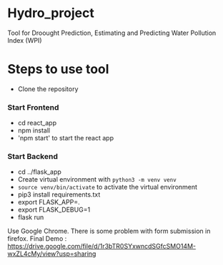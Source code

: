 # Hydro_project
Tool for Droought Prediction, Estimating and Predicting Water Pollution Index (WPI)

# Steps to use tool
- Clone the repository

### Start Frontend
- cd react_app
- npm install
- 'npm start' to start the react app

### Start Backend
- cd ../flask_app
- Create virtual environment with `python3 -m venv venv`
- `source venv/bin/activate` to activate the virtual environment
- pip3 install requirements.txt
- export FLASK_APP=.
- export FLASK_DEBUG=1
- flask run

Use Google Chrome. There is some problem with form submission in firefox.
Final Demo : https://drive.google.com/file/d/1r3bTR0SYxwncdSGfcSMO14M-wxZL4cMy/view?usp=sharing